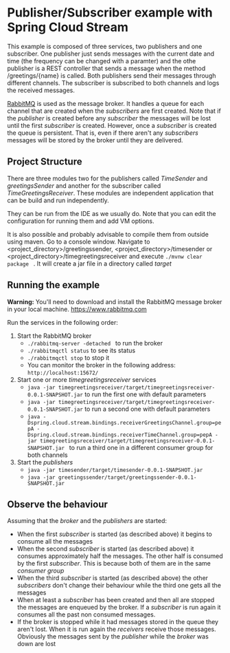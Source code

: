 # Publisher/Subscriber example with Spring Cloud Stream
This example is composed of three services, two publishers and one subscriber. One publisher just sends messages with
the current date and time (the frequency can be changed with a paramter) and the othe publisher is a REST controller
that sends a message when the method /greetings/{name} is called. Both publishers send their messages through different
channels. The subscriber is subscribed to both channels and logs the received messages.

[RabbitMQ](https://www.rabbitmq.com) is used as the message broker. It handles a queue for each channel
that are created when the *subscribers* are first created. Note that if the *publisher* is created before any *subscriber*
 the messages will be lost until the first *subscriber* is created. However, once a *subscriber* is created
 the queue is persistent. That is, even if there aren't any *subscribers* messages will be stored
 by the broker until they are delivered.
 
## Project Structure
There are three modules two for the publishers called *TimeSender* and *greetingsSender* and another for the subscriber
called *TimeGreetingsReceiver*. These modules are independent application that can be build and run independently.

They can be run from the IDE as we usually do. Note that you can edit the configuration for 
running them and add VM options.

It is also possible and probably advisable to compile them from outside using maven. Go to 
a console window. Navigate to <project_directory>/greetingssender, <project_directory>/timesender or 
<project_directory>/timegreetingsreceiver and 
execute `./mvnw clear package `
. It will create a jar file in a directory called *target*

## Running the example
**Warning:** You'll need to download and install the RabbitMQ message broker in 
your local machine. https://www.rabbitmq.com

Run the services in the following order:

1. Start the RabbitMQ broker
    * `./rabbitmq-server -detached ` to run the broker
    * `./rabbitmqctl status` to see its status
    * `./rabbitmqctl stop` to stop it
    * You can monitor the broker in the following address: `http://localhost:15672/`
2. Start one or more *timegreetingsreceiver* services
    * `java -jar timegreetingsreceiver/target/timegreetingsreceiver-0.0.1-SNAPSHOT.jar` to run the first one with default parameters
    * `java -jar timegreetingsreceiver/target/timegreetingsreceiver-0.0.1-SNAPSHOT.jar` to run a second one with default parameters
    * `java -Dspring.cloud.stream.bindings.receiverGreetingsChannel.group=pepA -Dspring.cloud.stream.bindings.receiverTimeChannel.group=pepA -jar timegreetingsreceiver/target/timegreetingsreceiver-0.0.1-SNAPSHOT.jar
` to run a third one in a different consumer group for both channels
3. Start the *publishers*
    * `java -jar timesender/target/timesender-0.0.1-SNAPSHOT.jar`
    * `java -jar greetingssender/target/greetingssender-0.0.1-SNAPSHOT.jar`
    
## Observe the behaviour
Assuming that the *broker* and the *publishers* are started:

* When the first *subscriber* is started  (as described above) it begins to consume all the messages
* When the second *subscriber* is started (as described above) it consumes approximately half the messages.
The other half is consumed by the first *subscriber*. This is because both of them are in the same *consumer
group*
* When the third *subscriber* is started (as described above) the other *subscribers* don't change their
behaviour while the third one gets all the messages
* When at least a *subscriber* has been created and then all are stopped the messages are enqueued by the 
broker. If a *subscriber* is run again it consumes all the past non consumed messages.
* If the broker is stopped while it had messages stored in the queue they aren't lost. When it
is run again the *receivers* receive those messages. Obviously the messages sent by the *publisher*
while the *broker* was down are lost






